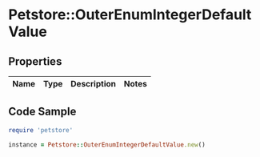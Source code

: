 # Petstore::OuterEnumIntegerDefaultValue

## Properties

| Name | Type | Description | Notes |
| ---- | ---- | ----------- | ----- |

## Code Sample

```ruby
require 'petstore'

instance = Petstore::OuterEnumIntegerDefaultValue.new()
```

